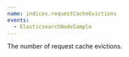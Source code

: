 ```yaml
---
name: indices.requestCacheEvictions
events:
  - ElasticsearchNodeSample
---
```


The number of request cache evictions.